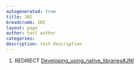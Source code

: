 ```yaml
---
autogenerated: true
title: JNI
breadcrumb: JNI
layout: page
author: test author
categories: 
description: test description
---
```


1.  REDIRECT [Developing\_using\_native\_libraries\#JNI](Developing_using_native_libraries#JNI "wikilink")
